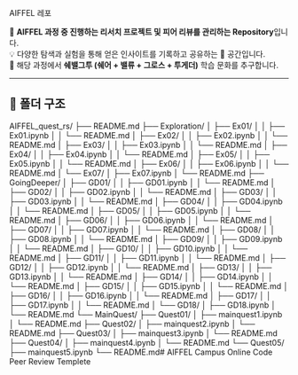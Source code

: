   AIFFEL 레포

📖 **AIFFEL 과정 중 진행하는 리서치 프로젝트 및 피어 리뷰를 관리하는 Repository**입니다.  
💡 다양한 탐색과 실험을 통해 얻은 인사이트를 기록하고 공유하는 💬 공간입니다.  
🤝 해당 과정에서 **쉐밸그투 (쉐어 + 밸류 + 그로스 + 투게더)** 학습 문화를 추구합니다.

---

## 📁 폴더 구조

AIFFEL_quest_rs/
├── README.md
├── Exploration/
│ ├── Ex01/
│ │ ├── Ex01.ipynb
│ │ └── README.md
│ ├── Ex02/
│ │ ├── Ex02.ipynb
│ │ └── README.md
│ ├── Ex03/
│ │ ├── Ex03.ipynb
│ │ └── README.md
│ ├── Ex04/
│ │ ├── Ex04.ipynb
│ │ └── README.md
│ ├── Ex05/
│ │ ├── Ex05.ipynb
│ │ └── README.md
│ ├── Ex06/
│ │ ├── Ex06.ipynb
│ │ └── README.md
│ └── Ex07/
│ ├── Ex07.ipynb
│ └── README.md
├── GoingDeeper/
│ ├── GD01/
│ │ ├── GD01.ipynb
│ │ └── README.md
│ ├── GD02/
│ │ ├── GD02.ipynb
│ │ └── README.md
│ ├── GD03/
│ │ ├── GD03.ipynb
│ │ └── README.md
│ ├── GD04/
│ │ ├── GD04.ipynb
│ │ └── README.md
│ ├── GD05/
│ │ ├── GD05.ipynb
│ │ └── README.md
│ ├── GD06/
│ │ ├── GD06.ipynb
│ │ └── README.md
│ ├── GD07/
│ │ ├── GD07.ipynb
│ │ └── README.md
│ ├── GD08/
│ │ ├── GD08.ipynb
│ │ └── README.md
│ ├── GD09/
│ │ ├── GD09.ipynb
│ │ └── README.md
│ ├── GD10/
│ │ ├── GD10.ipynb
│ │ └── README.md
│ ├── GD11/
│ │ ├── GD11.ipynb
│ │ └── README.md
│ ├── GD12/
│ │ ├── GD12.ipynb
│ │ └── README.md
│ ├── GD13/
│ │ ├── GD13.ipynb
│ │ └── README.md
│ ├── GD14/
│ │ ├── GD14.ipynb
│ │ └── README.md
│ ├── GD15/
│ │ ├── GD15.ipynb
│ │ └── README.md
│ ├── GD16/
│ │ ├── GD16.ipynb
│ │ └── README.md
│ ├── GD17/
│ │ ├── GD17.ipynb
│ │ └── README.md
│ └── GD18/
│ ├── GD18.ipynb
│ └── README.md
└── MainQuest/
├── Quest01/
│ ├── mainquest1.ipynb
│ └── README.md
├── Quest02/
│ ├── mainquest2.ipynb
│ └── README.md
├── Quest03/
│ ├── mainquest3.ipynb
│ └── README.md
├── Quest04/
│ ├── mainquest4.ipynb
│ └── README.md
└── Quest05/
├── mainquest5.ipynb
└── README.md# AIFFEL Campus Online Code Peer Review Templete 
